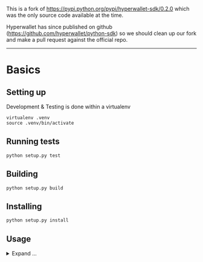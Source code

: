 This is a fork of https://pypi.python.org/pypi/hyperwallet-sdk/0.2.0 which was
the only source code available at the time.

Hyperwallet has since published on github
(https://github.com/hyperwallet/python-sdk) so we should clean up our fork and
make a pull request against the official repo.

---

# Basics

## Setting up

Development & Testing is done within a virtualenv

```
virtualenv .venv
source .venv/bin/activate
```

## Running tests

```
python setup.py test
```

## Building

```
python setup.py build
```

## Installing

```
python setup.py install
```

## Usage

<details>
<summary>Expand ...</summary>

### Create `hw.py`

```
import json
from datetime import datetime, timedelta
import hyperwallet

# UAT
HYPERWALLET_USERNAME = 'XXX'
HYPERWALLET_PASSWORD = 'XXX'
HYPERWALLET_SERVER = 'https://hyperwallet-uat.preproduction.kalohq-infra.net'

api = hyperwallet.Api(
    HYPERWALLET_USERNAME,
    HYPERWALLET_PASSWORD,
    HYPERWALLET_SERVER,
)

def find_user(email):
    params = {'email': email}
    response = api.listUsers(params)
    print(json.dumps(response['data'], indent=2))


def list_all_users(count=100):
    params = {'limit': str(count)}
    response = api.listUsers(params)
    print(json.dumps(response['data'], indent=2))


def list_user_bank_accounts(user_token):
    bank_res = api.listBankAccounts(user_token)
    for bank in bank_res['data']:
        print(json.dumps(bank, indent=2))


def fetch_bank_account(user_token, bank_token):
    response = api.retrieveBankAccount(user_token, bank_token)
    print(json.dumps(response, indent=2))


def deactivate_bank_account(user_token, bank_token):
    response = api.createBankAccountStatusTransition(user_token, bank_token, {
        'transition': 'DE_ACTIVATED',
        'notes': 'Deleting bank account upon user\'s request'
    })
    print(json.dumps(response, indent=2))


def list_payments():
    # fetch all payments, iterating through API pagination
    limit = 100
    offset = 0
    count = None
    cutoff_date = (datetime.utcnow() - timedelta(days=30)).isoformat()
    while offset < count or count is None:
        response = api.listPayments(params={
            'limit': str(limit), 'offset': str(offset),
            'createdAfter': cutoff_date,
            'sortBy': '-createdOn',
        })
        offset = offset + len(response['data'])
        count = response['count']
        for payment in response['data']:
            print('{} - {} - {}'.format(
                p['createdOn'], p['clientPaymentId'], p['status']
            ))


list_all_users()

```

### Run the code

```
pip install https://github.com/kalohq/hyperwallet-sdk/archive/v0.3.6.zip
export HYPERWALLET_DEBUG=1  # log all API requests/responses to stdout
python hw.py
```
</details>

